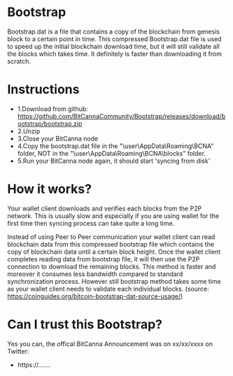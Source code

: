 # Bootstrap
Bootstrap.dat is a file that contains a copy of the blockchain from genesis block to a certain point in time. This compressed Bootstrap.dat file is used to speed up the initial blockchain download time, but it will still validate all the blocks which takes time. 
It definitely is faster than downloading it from scratch. 

# Instructions
* 1.Download from github: https://github.com/BitCannaCommunity/Bootstrap/releases/download/bootstrap/bootstrap.zip
* 2.Unzip
* 3.Close your BitCanna node
* 4.Copy the bootstrap.dat file in the "\user\AppData\Roaming\BCNA" folder,  NOT in the "\user\AppData\Roaming\BCNA\blocks" folder.
* 5.Run your BitCanna node again, it should start 'syncing from disk'

# How it works? 
Your wallet client downloads and verifies each blocks from the P2P network. This is usually slow and especially if you are using wallet for the first time then syncing process can take quite a long time.

Instead of using Peer to Peer communication your wallet client can read blockchain data from this compressed bootstrap file which contains the copy of blockchain data until a certain block height. Once the wallet client completes reading data from bootstrap file, it will then use the P2P connection to download the remaining blocks. This method is faster and moreover it consumes less bandwidth compared to standard synchronization process. However still bootstrap method takes some time as your wallet client needs to validate each individual blocks.
(source: https://coinguides.org/bitcoin-bootstrap-dat-source-usage/)

# Can I trust this Bootstrap?
Yes you can, the offical BitCanna Announcement was on xx/xx/xxxx on Twitter:
* https://.......
